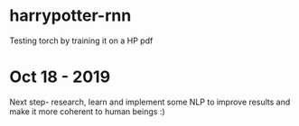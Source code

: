 # harrypotter-rnn
Testing torch by training it on a HP pdf

# Oct 18 - 2019
Next step- research, learn and implement some NLP to improve results and make it more coherent to human beings :)
